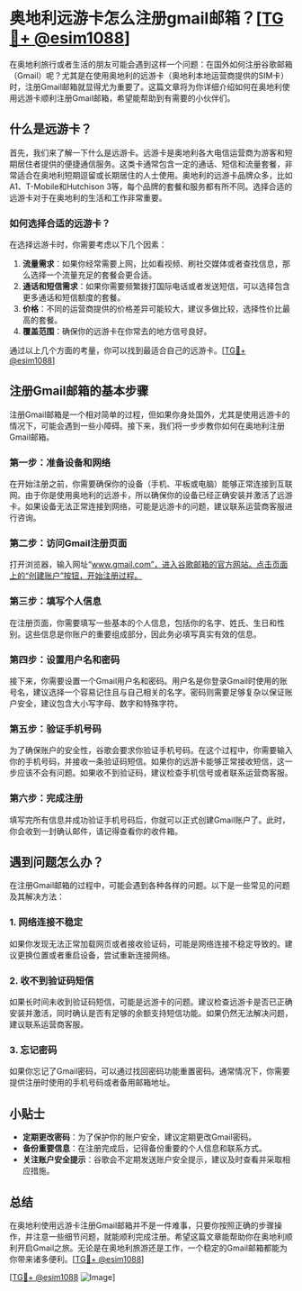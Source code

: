 # 奥地利远游卡怎么注册gmail邮箱？[[TG💪+ @esim1088](https://t.me/s/esim1088)]

在奥地利旅行或者生活的朋友可能会遇到这样一个问题：在国外如何注册谷歌邮箱（Gmail）呢？尤其是在使用奥地利的远游卡（奥地利本地运营商提供的SIM卡）时，注册Gmail邮箱就显得尤为重要了。这篇文章将为你详细介绍如何在奥地利使用远游卡顺利注册Gmail邮箱，希望能帮助到有需要的小伙伴们。

## 什么是远游卡？

首先，我们来了解一下什么是远游卡。远游卡是奥地利各大电信运营商为游客和短期居住者提供的便捷通信服务。这类卡通常包含一定的通话、短信和流量套餐，非常适合在奥地利短期逗留或长期居住的人士使用。奥地利的远游卡品牌众多，比如A1、T-Mobile和Hutchison 3等，每个品牌的套餐和服务都有所不同。选择合适的远游卡对于在奥地利的生活和工作非常重要。

### 如何选择合适的远游卡？

在选择远游卡时，你需要考虑以下几个因素：

1. **流量需求**：如果你经常需要上网，比如看视频、刷社交媒体或者查找信息，那么选择一个流量充足的套餐会更合适。
2. **通话和短信需求**：如果你需要频繁拨打国际电话或者发送短信，可以选择包含更多通话和短信额度的套餐。
3. **价格**：不同的运营商提供的价格差异可能较大，建议多做比较，选择性价比最高的套餐。
4. **覆盖范围**：确保你的远游卡在你常去的地方信号良好。

通过以上几个方面的考量，你可以找到最适合自己的远游卡。[[TG💪+ @esim1088](https://t.me/s/esim1088)]

## 注册Gmail邮箱的基本步骤

注册Gmail邮箱是一个相对简单的过程，但如果你身处国外，尤其是使用远游卡的情况下，可能会遇到一些小障碍。接下来，我们将一步步教你如何在奥地利注册Gmail邮箱。

### 第一步：准备设备和网络

在开始注册之前，你需要确保你的设备（手机、平板或电脑）能够正常连接到互联网。由于你是使用奥地利的远游卡，所以确保你的设备已经正确安装并激活了远游卡。如果设备无法正常连接到网络，可能是远游卡的问题，建议联系运营商客服进行咨询。

### 第二步：访问Gmail注册页面

打开浏览器，输入网址“www.gmail.com”，进入谷歌邮箱的官方网站。点击页面上的“创建账户”按钮，开始注册过程。

### 第三步：填写个人信息

在注册页面，你需要填写一些基本的个人信息，包括你的名字、姓氏、生日和性别。这些信息是你账户的重要组成部分，因此务必填写真实有效的信息。

### 第四步：设置用户名和密码

接下来，你需要设置一个Gmail用户名和密码。用户名是你登录Gmail时使用的账号名，建议选择一个容易记住且与自己相关的名字。密码则需要足够复杂以保证账户安全，建议包含大小写字母、数字和特殊字符。

### 第五步：验证手机号码

为了确保账户的安全性，谷歌会要求你验证手机号码。在这个过程中，你需要输入你的手机号码，并接收一条验证码短信。如果你的远游卡能够正常接收短信，这一步应该不会有问题。如果收不到验证码，建议检查手机信号或者联系运营商客服。

### 第六步：完成注册

填写完所有信息并成功验证手机号码后，你就可以正式创建Gmail账户了。此时，你会收到一封确认邮件，请记得查看你的收件箱。

## 遇到问题怎么办？

在注册Gmail邮箱的过程中，可能会遇到各种各样的问题。以下是一些常见的问题及其解决方法：

### 1. 网络连接不稳定

如果你发现无法正常加载网页或者接收验证码，可能是网络连接不稳定导致的。建议更换位置或者重启设备，尝试重新连接网络。

### 2. 收不到验证码短信

如果长时间未收到验证码短信，可能是远游卡的问题。建议检查远游卡是否已正确安装并激活，同时确认是否有足够的余额支持短信功能。如果仍然无法解决问题，建议联系运营商客服。

### 3. 忘记密码

如果你忘记了Gmail密码，可以通过找回密码功能重置密码。通常情况下，你需要提供注册时使用的手机号码或者备用邮箱地址。

## 小贴士

- **定期更改密码**：为了保护你的账户安全，建议定期更改Gmail密码。
- **备份重要信息**：在注册完成后，记得备份重要的个人信息和联系方式。
- **关注账户安全提示**：谷歌会不定期发送账户安全提示，建议及时查看并采取相应措施。

## 总结

在奥地利使用远游卡注册Gmail邮箱并不是一件难事，只要你按照正确的步骤操作，并注意一些细节问题，就能顺利完成注册。希望这篇文章能帮助你在奥地利顺利开启Gmail之旅。无论是在奥地利旅游还是工作，一个稳定的Gmail邮箱都能为你带来诸多便利。[[TG💪+ @esim1088](https://t.me/s/esim1088)]

[[TG💪+ @esim1088](https://t.me/s/esim1088) ![Image](https://i.postimg.cc/4NQfJmqS/Snipaste-2025-05-13-00-14-12.png)]